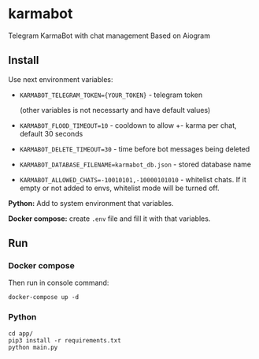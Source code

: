 # karmabot
Telegram KarmaBot with chat management
Based on Aiogram
## Install

Use next environment variables:

* `KARMABOT_TELEGRAM_TOKEN={YOUR_TOKEN}` - telegram token

    (other variables is not necessarty and have default values)

* `KARMABOT_FLOOD_TIMEOUT=10` - cooldown to allow +- karma per chat, default 30 seconds
* `KARMABOT_DELETE_TIMEOUT=30` - time before bot messages being deleted
* `KARMABOT_DATABASE_FILENAME=karmabot_db.json` - stored database name
* `KARMABOT_ALLOWED_CHATS=-10010101,-10000101010` - whitelist chats. If it empty or not added to envs, whitelist mode will be turned off.

**Python:** Add to system environment that variables.

**Docker compose:**  create `.env` file and fill it with that variables.

## Run

### Docker compose

Then run in console command:

```
docker-compose up -d
```

### Python

```
cd app/
pip3 install -r requirements.txt
python main.py
```
